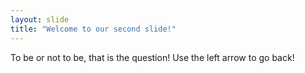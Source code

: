 ```yaml
---
layout: slide
title: "Welcome to our second slide!"
---
```

To be or not to be, that is the question!
Use the left arrow to go back!
